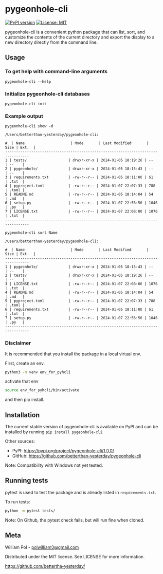 # pygeonhole-cli
[![PyPI version](https://badge.fury.io/py/pygeonhole-cli.svg)](https://badge.fury.io/py/pygeonhole-cli)
[![License: MIT](https://img.shields.io/badge/License-MIT-yellow.svg)](https://opensource.org/licenses/MIT)

pygeonhole-cli is a convenient python package that can 
list, sort, and customize the contents of the current 
directory and export the display to a new directory 
directly from the command line.

## Usage

### To get help with command-line arguments
```
pygeonhole-cli --help
```

### Initialize pygeonhole-cli databases
```
pygeonhole-cli init
```

### Example output
```
pygeonhole-cli show -d
```
```
/Users/betterthan-yesterday/pygeonhole-cli:

#  | Name                     | Mode       | Last Modified       | Size | Ext.  |
---------------------------------------------------------------------------------
1 | tests/                   | drwxr-xr-x | 2024-01-05 18:19:26 | --   | --    |
2 | pygeonhole/              | drwxr-xr-x | 2024-01-05 18:15:43 | --   | --    |
3 | requirements.txt         | -rw-r--r-- | 2024-01-05 18:11:00 | 61   | .txt  |
4 | pyproject.toml           | -rw-r--r-- | 2024-01-07 22:07:33 | 788  | .toml |
5 | README.md                | -rw-r--r-- | 2024-01-05 18:14:04 | 54   | .md   |
6 | setup.py                 | -rw-r--r-- | 2024-01-07 22:56:50 | 1046 | .py   |
7 | LICENSE.txt              | -rw-r--r-- | 2024-01-07 22:08:00 | 1076 | .txt  |
---------------------------------------------------------------------------------
```

```
pygeonhole-cli sort Name
```
```
/Users/betterthan-yesterday/pygeonhole-cli:

#  | Name                     | Mode       | Last Modified       | Size | Ext.  |
---------------------------------------------------------------------------------
1 | pygeonhole/              | drwxr-xr-x | 2024-01-05 18:15:43 | --   | --    |
2 | tests/                   | drwxr-xr-x | 2024-01-05 18:19:26 | --   | --    |
3 | LICENSE.txt              | -rw-r--r-- | 2024-01-07 22:08:00 | 1076 | .txt  |
4 | README.md                | -rw-r--r-- | 2024-01-05 18:14:04 | 54   | .md   |
5 | pyproject.toml           | -rw-r--r-- | 2024-01-07 22:07:33 | 788  | .toml |
6 | requirements.txt         | -rw-r--r-- | 2024-01-05 18:11:00 | 61   | .txt  |
7 | setup.py                 | -rw-r--r-- | 2024-01-07 22:56:50 | 1046 | .py   |
---------------------------------------------------------------------------------
```

### Disclaimer

It is recommended that you install the package in a local
virtual env.

First, create an env. 
```sh
python3 -m venv env_for_pyhcli
```

activate that env

```sh
source env_for_pyhcli/bin/activate
```

and then pip install.

## Installation

The current stable version of pygeonhole-cli is available on PyPI and
can be installed by running `pip install pygeonhole-cli`.

Other sources:

- PyPI: https://pypi.org/project/pygeonhole-cli/1.0.0/
- GitHub: https://github.com/betterthan-yesterday/pygeonhole-cli

Note: Compatibility with Windows not yet tested.

## Running tests

pytest is used to test the package and is already listed in `requirements.txt`.

To run tests:
```sh
python -m pytest tests/
```

Note: On Github, the pytest check fails, but will run fine when cloned.

## Meta

William Pol - polwilliam0@gmail.com

Distributed under the MIT license. See LICENSE for more information.

https://github.com/bettertha-yesterday/
